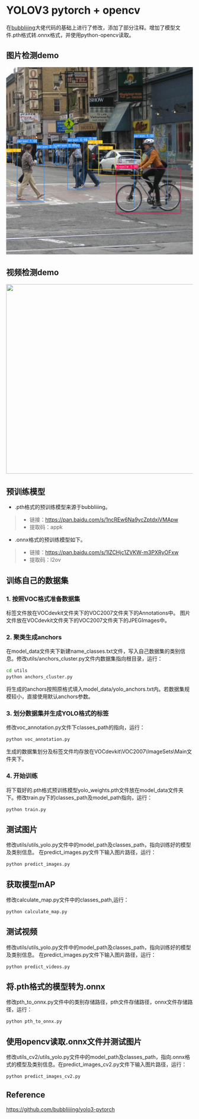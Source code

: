 # YOLOV3   pytorch + opencv
在[bubbliiing](https://github.com/bubbliiiing/yolo3-pytorch)大佬代码的基础上进行了修改，添加了部分注释。增加了模型文件.pth格式转.onnx格式，并使用python-opencv读取。
## 图片检测demo
<img src="Image_samples/result.jpg" ><br>
## 视频检测demo
<img src="Image_samples/person1.gif"  height="510" width="960">

## 预训练模型
+ .pth格式的预训练模型来源于bubbliiing。<br>
>- 链接：https://pan.baidu.com/s/1ncREw6Na9ycZptdxiVMApw
>- 提取码：appk

+ .onnx格式的预训练模型如下。<br>
>- 链接：https://pan.baidu.com/s/1lZCHjc1ZVKW-m3PXRyOFxw
>- 提取码：l2ov

## 训练自己的数据集
### 1. 按照VOC格式准备数据集
标签文件放在VOCdevkit文件夹下的VOC2007文件夹下的Annotations中。
图片文件放在VOCdevkit文件夹下的VOC2007文件夹下的JPEGImages中。
### 2. 聚类生成anchors
在model_data文件夹下新建name_classes.txt文件，写入自己数据集的类别信息。修改utils/anchors_cluster.py文件内数据集指向根目录，运行：
``` bash
cd utils
python anchors_cluster.py
```
将生成的anchors按照原格式填入model_data/yolo_anchors.txt内。若数据集规模较小，直接使用默认anchors参数。
### 3. 划分数据集并生成YOLO格式的标签
修改voc_annotation.py文件下classes_path的指向，运行：
``` bash
python voc_annotation.py
```
生成的数据集划分及标签文件均存放在VOCdevkit\VOC2007\ImageSets\Main文件夹下。
### 4. 开始训练
将下载好的.pth格式预训练模型yolo_weights.pth文件放在model_data文件夹下。修改train.py下的classes_path及model_path指向，运行：
``` bash
python train.py
```
## 测试图片
修改utils/utils_yolo.py文件中的model_path及classes_path，指向训练好的模型及类别信息。
在predict_images.py文件下输入图片路径，运行：
``` bash
python predict_images.py
```
## 获取模型mAP
修改calculate_map.py文件中的classes_path,运行：
 ``` bash
 python calculate_map.py
 ```
## 测试视频
修改utils/utils_yolo.py文件中的model_path及classes_path，指向训练好的模型及类别信息。
在predict_images.py文件下输入图片路径，运行：
``` bash
python predict_videos.py
```
## 将.pth格式的模型转为.onnx
修改pth_to_onnx.py文件中的类别存储路径，pth文件存储路径，onnx文件存储路径，运行：
``` bash
python pth_to_onnx.py
```
## 使用opencv读取.onnx文件并测试图片
修改utils_cv2/utils_yolo.py文件中的model_path及classes_path，指向.onnx格式的模型及类别信息。在predict_images_cv2.py文件下输入图片路径，运行：
``` bash
python predict_images_cv2.py
```
## Reference
https://github.com/bubbliiiing/yolo3-pytorch
